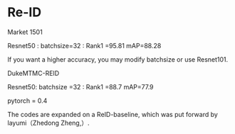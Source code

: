 # Re-ID

Market 1501

Resnet50 :          batchsize=32 :         Rank1 =95.81         mAP=88.28


If you want a higher accuracy, you may  modify batchsize or use Resnet101.     
                 
                 
DukeMTMC-REID 

Resnet50:          batchsize =32 :        Rank1 =88.7          mAP=77.9    

pytorch = 0.4

The codes are expanded on a ReID-baseline, which was put forward by layumi（Zhedong Zheng,）.
